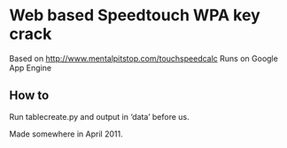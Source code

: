 # Web based Speedtouch WPA key crack
Based on http://www.mentalpitstop.com/touchspeedcalc
Runs on Google App Engine

## How to
Run tablecreate.py and output in ‘data’ before us. 

Made somewhere in April 2011.
